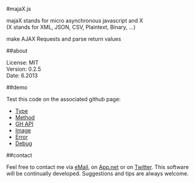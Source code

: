 #majaX.js

majaX stands for micro asynchronous javascript and X  
(X stands for XML, JSON, CSV, Plaintext, Binary, ...)  

make AJAX Requests and parse return values  

##about

License: MIT  
Version: 0.2.5  
Date: 6.2013  

##demo

Test this code on the associated github page:

* [Type](http://simonwaldherr.github.io/majaX.js/demos/type.html)
* [Method](http://simonwaldherr.github.io/majaX.js/demos/method.html)
* [GH API](http://simonwaldherr.github.io/majaX.js/demos/gh.html)
* [Image](http://simonwaldherr.github.io/majaX.js/demos/img.html)
* [Error](http://simonwaldherr.github.io/majaX.js/demos/error.html)
* [Debug](http://simonwaldherr.github.io/majaX.js/demos/debug.html)

##contact

Feel free to contact me via [eMail](mailto:contact@simonwaldherr.de), on [App.net](https://alpha.app.net/simonwaldherr) or on [Twitter](http://twitter.com/simonwaldherr). This software will be continually developed. Suggestions and tips are always welcome.
